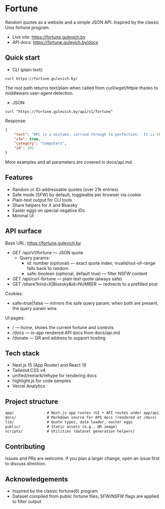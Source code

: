 # Fortune
Random quotes as a website and a simple JSON API. Inspired by the classic Unix fortune program.

- Live site: https://fortune.gulevich.by
- API docs: https://fortune.gulevich.by/docs

## Quick start

- CLI (plain text):

```shell
curl https://fortune.gulevich.by/
```

The root path returns text/plain when called from curl/wget/httpie thanks to middleware user-agent detection.

- JSON:

```shell
curl "https://fortune.gulevich.by/api/v1/fortune"
```

Response:

```json
{
	"text": "APL is a mistake, carried through to perfection.  It is the language of the\nfuture for the programming techniques of the past: it creates a new generation\nof coding bums.\n\t\t-- Edsger W. Dijkstra, SIGPLAN Notices, Volume 17, Number 5",
	"sfw": true,
	"category": "computers",
	"id": 101
}
```

More examples and all parameters are covered in docs/api.md.

## Features

- Random or ID-addressable quotes (over 21k entries)
- Safe mode (SFW) by default, toggleable per browser via cookie
- Plain-text output for CLI tools
- Share helpers for X and Bluesky
- Easter eggs on special negative IDs
- Minimal UI

## API surface

Base URL: https://fortune.gulevich.by

- GET /api/v1/fortune — JSON quote
  - Query params:
    - id: number (optional) — exact quote index; invalid/out-of-range falls back to random
    - safe: boolean (optional, default true) — filter NSFW content
- GET /api/curl-fortune — plain text quote (always safe)
- GET /share?kind=X|Bluesky&id=NUMBER — redirects to a prefilled post

Cookies:
- safe=true|false — mirrors the safe query param; when both are present, the query param wins

UI pages:
- / — home, shows the current fortune and controls
- /docs — in-app rendered API docs from docs/api.md
- /donate — QR and address to support hosting

## Tech stack

- Next.js 15 (App Router) and React 19
- Tailwind CSS v4
- unified/remark/rehype for rendering docs
- highlight.js for code samples
- Vercel Analytics


## Project structure

```txt
app/               # Next.js app routes (UI + API routes under app/api)
docs/              # Markdown source for API docs (rendered at /docs)
lib/               # Quote types, data loader, easter eggs
public/            # Static assets (e.g., QR image)
scripts/           # Utilities (dataset generation helpers)
```

## Contributing

Issues and PRs are welcome. If you plan a larger change, open an issue first to discuss direction.

## Acknowledgements

- Inspired by the classic fortune(6) program
- Dataset compiled from public fortune files; SFW/NSFW flags are applied to filter output
